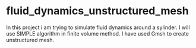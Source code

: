# fluid_dynamics_unstructured_mesh
In this project i am trying to simulate fluid dynamics around a sylinder. I will use SIMPLE algorithm in finite volume method.
I have used Gmsh to create unstructured mesh. 
